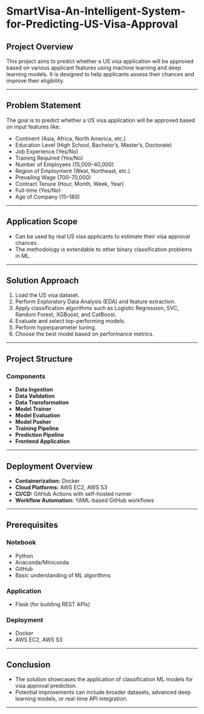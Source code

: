 # SmartVisa-An-Intelligent-System-for-Predicting-US-Visa-Approval

## Project Overview

This project aims to predict whether a US visa application will be approved based on various applicant features using machine learning and deep learning models. It is designed to help applicants assess their chances and improve their eligibility.

---


## Problem Statement

The goal is to predict whether a US visa application will be approved based on input features like:

- Continent (Asia, Africa, North America, etc.)
- Education Level (High School, Bachelor’s, Master’s, Doctorate)
- Job Experience (Yes/No)
- Training Required (Yes/No)
- Number of Employees (15,000–40,000)
- Region of Employment (West, Northeast, etc.)
- Prevailing Wage (700–70,000)
- Contract Tenure (Hour, Month, Week, Year)
- Full-time (Yes/No)
- Age of Company (15–180)

---

## Application Scope

- Can be used by real US visa applicants to estimate their visa approval chances.
- The methodology is extendable to other binary classification problems in ML.

---

## Solution Approach

1. Load the US visa dataset.
2. Perform Exploratory Data Analysis (EDA) and feature extraction.
3. Apply classification algorithms such as Logistic Regression, SVC, Random Forest, XGBoost, and CatBoost.
4. Evaluate and select top-performing models.
5. Perform hyperparameter tuning.
6. Choose the best model based on performance metrics.

---

## Project Structure

###  Components

- **Data Ingestion**
- **Data Validation**
- **Data Transformation**
- **Model Trainer**
- **Model Evaluation**
- **Model Pusher**
- **Training Pipeline**
- **Prediction Pipeline**
- **Frontend Application**

---

## Deployment Overview

- **Containerization:** Docker
- **Cloud Platforms:** AWS EC2, AWS S3
- **CI/CD:** GitHub Actions with self-hosted runner
- **Workflow Automation:** YAML-based GitHub workflows

---

## Prerequisites

### Notebook

- Python
- Anaconda/Miniconda
- GitHub
- Basic understanding of ML algorithms

### Application

- Flask (for building REST APIs)

### Deployment

- Docker
- AWS EC2, AWS S3

---

## Conclusion

- The solution showcases the application of classification ML models for visa approval prediction.
- Potential improvements can include broader datasets, advanced deep learning models, or real-time API integration.


---
